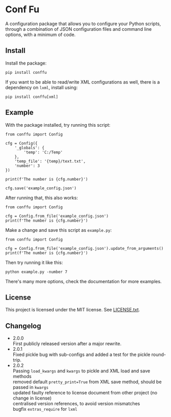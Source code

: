 # Conf Fu

A configuration package that allows you to configure your Python scripts, through a combination of JSON configuration files and command line options, with a minimum of code.

## Install

Install the package:
```
pip install conffu
```

If you want to be able to read/write XML configurations as well, there is a dependency on `lxml`, install using:
```
pip install conffu[xml]
```

## Example

With the package installed, try running this script:
```
from conffu import Config

cfg = Config({
    '_globals': {
        'temp': 'C:/Temp'
    },
    'temp_file': '{temp}/text.txt',
    'number': 3
})

print(f'The number is {cfg.number}')

cfg.save('example_config.json')
```

After running that, this also works:
```
from conffu import Config

cfg = Config.from_file('example_config.json')
print(f'The number is {cfg.number}')
```

Make a change and save this script as `example.py`:
```
from conffu import Config

cfg = Config.from_file('example_config.json').update_from_arguments()
print(f'The number is {cfg.number}')
```

Then try running it like this:
```
python example.py -number 7
``` 

There's many more options, check the documentation for more examples.

## License

This project is licensed under the MIT license. See [LICENSE.txt](https://gitlab.com/Jaap.vanderVelde/conffu/-/blob/master/LICENSE.txt).


## Changelog

- 2.0.0 
  <br/>First publicly released version after a major rewrite.
- 2.0.1 
  <br/>Fixed pickle bug with sub-configs and added a test for the pickle round-trip.
- 2.0.2 
  <br/>Passing `load_kwargs` and `kwargs` to pickle and XML load and save methods
  <br/>removed default `pretty_print=True` from XML save method, should be passed in `kwargs`
  <br/>updated faulty reference to license document from other project (no change in license)
  <br/>centralised version references, to avoid version mismatches
  <br/>bugfix `extras_require` for `lxml`
